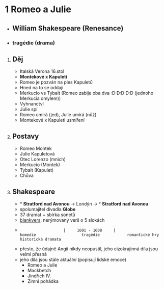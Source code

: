 
# 1 Romeo a Julie
 - ## William Shakespeare (Renesance)
 - ### tragédie (drama)

1. ## Děj
   - Italská Verona 16.stol
   - **Montekové x Kapuleti**
   - Romeo je pozván na ples Kapuletů
   - Hned na to se oddají
   - Merkucio vs Tybalt (Romeo zabije oba dva :D:D:D:D:D (jednoho Merkucia omylem))
   - Vyhnanctví
   - Julie spí
   - Romeo umírá (jed), Julie umírá (nůž)
   - Montekové x Kapuleti usmíření

1. ## Postavy
   - Romeo Montek
   - Julie Kapuletová
   - Otec Lorenzo (mnich)
   - Merkucio (Montek)
   - Tybalt (Kapulet)
   - Chůva

1. ## Shakespeare
    - ° **Stratford nad Avonou** -> Londýn -> ° **Stratford nad Avonou**
    - spolumajitel divadla **Globe**
    - 37 dramat + sbírka sonetů
    - <u>blankvers</u>: nerýmovaný verš o 5 slokách
    - ```
                         |     1601 - 1608     | 
      komedie                    tragédie            romantické hry   
      historická dramata
      ```
    - přesto, že údajně Angii nikdy neopustil, jeho cizokrajinná díla jsou velmi přesná
    - jeho díla jsou stále aktuální (popisují lidské emoce)
      - Romeo a Julie
      - Mackbetch
      - Jindřich IV.
      - Zimní pohádka